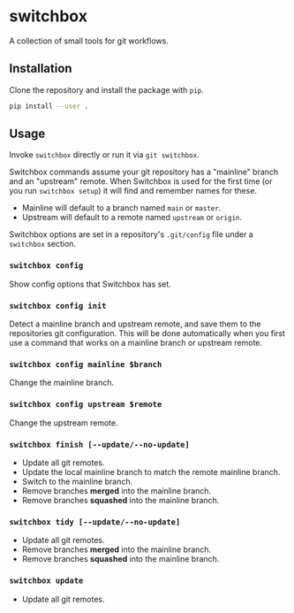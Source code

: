 switchbox
=========

A collection of small tools for git workflows.

Installation
------------

Clone the repository and install the package with `pip`.

```zsh
pip install --user .
```

Usage
-----

Invoke `switchbox` directly or run it via `git switchbox`.

Switchbox commands assume your git repository has a "mainline" branch and an
"upstream" remote. When Switchbox is used for the first time (or you run
`switchbox setup`) it will find and remember names for these.

* Mainline will default to a branch named `main` or `master`.
* Upstream will default to a remote named `upstream` or `origin`.

Switchbox options are set in a repository's `.git/config` file under a
`switchbox` section.

### `switchbox config`

Show config options that Switchbox has set. 

### `switchbox config init`

Detect a mainline branch and upstream remote, and save them to the repositories
git configuration. This will be done automatically when you first use a command
that works on a mainline branch or upstream remote. 

### `switchbox config mainline $branch`

Change the mainline branch.

### `switchbox config upstream $remote`

Change the upstream remote.

### `switchbox finish [--update/--no-update]`

* Update all git remotes.
* Update the local mainline branch to match the remote mainline branch.
* Switch to the mainline branch.
* Remove branches **merged** into the mainline branch.
* Remove branches **squashed** into the mainline branch.

### `switchbox tidy [--update/--no-update]`

* Update all git remotes.
* Remove branches **merged** into the mainline branch.
* Remove branches **squashed** into the mainline branch.

### `switchbox update`

* Update all git remotes.

